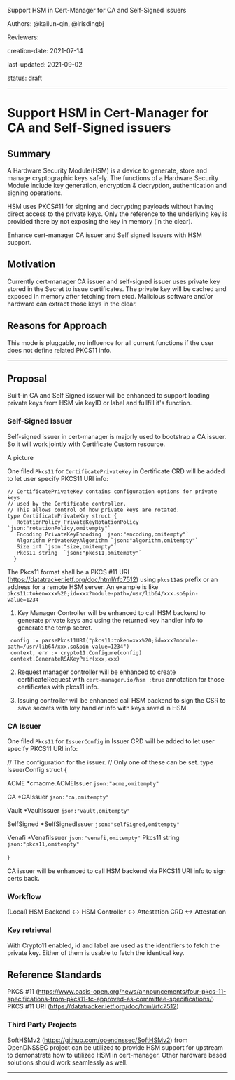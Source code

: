  
Support HSM in Cert-Manager for CA and Self-Signed issuers

Authors:  @kailun-qin, @irisdingbj 

Reviewers: 

creation-date: 2021-07-14 

last-updated: 2021-09-02

status: draft 

--- 

 

# Support HSM in Cert-Manager for CA and Self-Signed issuers 


## Summary 

A Hardware Security Module(HSM) is a device to generate, store and manage cryptographic keys safely. The functions of a Hardware Security Module include key generation, encryption & decryption, authentication and signing operations.

HSM uses PKCS#11 for signing and decrypting payloads without having direct access to the private keys. Only the reference to the underlying key is provided there by not exposing the key in memory (in the clear). 

Enhance cert-manager CA issuer and Self signed Issuers with HSM support.  

 

## Motivation 

 
Currently cert-manager CA issuer and self-signed issuer uses private key stored in the Secret to issue certificates. 
The private key will be cached and exposed in memory after fetching from etcd. Malicious software and/or hardware can extract those keys in the clear. 


## Reasons for Approach 


This mode is pluggable, no influence for all current functions if the user does not define  related PKCS11 info. 


--- 

 

## Proposal 

 

Built-in CA and Self Signed issuer will be enhanced to support loading private keys from HSM via keyID or label and fullfill it's function.

### Self-Signed Issuer

Self-signed issuer in cert-manager is majorly used to bootstrap a CA issuer. So it will work jointly with Certificate Custom resource.

A picture 

One filed  `Pkcs11` for `CertificatePrivateKey` in Certificate CRD will be added to let user specify PKCS11 URI info:

```
// CertificatePrivateKey contains configuration options for private keys
// used by the Certificate controller.
// This allows control of how private keys are rotated.
type CertificatePrivateKey struct {
   RotationPolicy PrivateKeyRotationPolicy `json:"rotationPolicy,omitempty"`
   Encoding PrivateKeyEncoding `json:"encoding,omitempty"`
   Algorithm PrivateKeyAlgorithm `json:"algorithm,omitempty"`
   Size int `json:"size,omitempty"` 
   Pkcs11 string  `json:"pkcs11,omitempty"`
  }
```
The Pkcs11 format shall be a PKCS #11 URI (https://datatracker.ietf.org/doc/html/rfc7512) using `pkcs11`as prefix or an address for a remote HSM server.  An example is like `pkcs11:token=xxx%20;id=xxx?module-path=/usr/lib64/xxx.so&pin-value=1234`

1. Key Manager Controller will be enhanced to call HSM backend to generate private keys and using the returned key handler info to generate the temp secret. 
```
 config := parsePkcs11URI("pkcs11:token=xxx%20;id=xxx?module-path=/usr/lib64/xxx.so&pin-value=1234")
 context, err := crypto11.Configure(config)
 context.GenerateRSAKeyPair(xxx,xxx)
```


2. Request manager controller will be enhanced to create certificateRequest with `cert-manager.io/hsm :true` annotation for those certificates with pkcs11 info. 
 

3. Issuing controller will be enhanced call HSM backend to sign the CSR to save secrets with key handler info with keys saved in HSM.  
 
### CA Issuer

One filed  `Pkcs11` for `IssuerConfig` in Issuer CRD will be added to let user specify PKCS11 URI info:

// The configuration for the issuer.
// Only one of these can be set.
type IssuerConfig struct {

  ACME *cmacme.ACMEIssuer `json:"acme,omitempty"`

  CA *CAIssuer `json:"ca,omitempty"`

  Vault *VaultIssuer `json:"vault,omitempty"`


  SelfSigned *SelfSignedIssuer `json:"selfSigned,omitempty"`

  Venafi *VenafiIssuer `json:"venafi,omitempty"`
  Pkcs11 string  `json:"pkcs11,omitempty"`

}

CA issuer will be enhanced to call HSM backend via PKCS11 URI info to sign certs back. 
  

### Workflow 
 
(Local) HSM Backend <-> HSM Controller <-> Attestation CRD <-> Attestation  

 

### Key retrieval 

 

With Crypto11 enabled, id and label are used as the identifiers to fetch the private key.  Either of them is usable to fetch the identical key.    

 

 ## Reference Standards

PKCS #11 (https://www.oasis-open.org/news/announcements/four-pkcs-11-specifications-from-pkcs11-tc-approved-as-committee-specifications/)
PKCS #11 URI (https://datatracker.ietf.org/doc/html/rfc7512)

### Third Party Projects 

SoftHSMv2 (https://github.com/opendnssec/SoftHSMv2) from OpenDNSSEC project can be utilized to provide HSM support for upstream to demonstrate how to utilized HSM in cert-manager. Other hardware based solutions should work seamlessly as well.  
 
--- 
